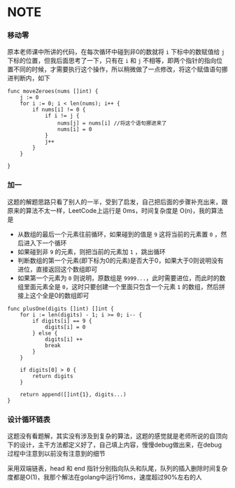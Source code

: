 # NOTE

### 移动零

原本老师课中所讲的代码，在每次循环中碰到非0的数就将 `i` 下标中的数赋值给 `j` 下标的位置，但我后面思考了一下，只有在 `i` 和 `j` 不相等，即两个指针的指向位置不同的时候，才需要执行这个操作，所以稍微做了一点修改，将这个赋值语句挪进判断内，如下

```
func moveZeroes(nums []int) {
	j := 0
	for i := 0; i < len(nums); i++ {
		if nums[i] != 0 {
			if i != j {
				nums[j] = nums[i] //将这个语句挪进来了
				nums[i] = 0
			}
			j++
		}
	}

}
```

### 加一

这题的解题思路只看了别人的一半，受到了启发，自己把后面的步骤补充出来，跟原来的算法不太一样，LeetCode上运行是 0ms，时间复杂度是 O(n)，我的算法是

- 从数组的最后一个元素往前循环，如果碰到的值是 `9` 这将当前的元素置 `0` ，然后进入下一个循环
- 如果碰到非 `9` 的元素，则把当前的元素加 `1` ，跳出循环
- 判断数组的第一个元素(即下标为0的元素)是否大于0，如果大于0则说明没有进位，直接返回这个数组即可
- 如果第一个元素为 `0` 则说明，原数组是 `9999...`，此时需要进位，而此时的数组里面元素全是 `0`，这时只要创建一个里面只包含一个元素 `1` 的数组，然后拼接上这个全是0的数组即可

```
func plusOne(digits []int) []int {
    for i := len(digits) - 1; i >= 0; i-- {
        if digits[i] == 9 {
            digits[i] = 0
        } else {
            digits[i] ++
            break
        }
    }
    
    if digits[0] > 0 {
        return digits
    }
    
    return append([]int{1}, digits...)
}
```

### 设计循环链表

这题没有看题解，其实没有涉及到复杂的算法，这题的感觉就是老师所说的自顶向下的设计，主干方法都定义好了，自己填上内容，慢慢debug做出来，在debug过程中注意到以前没有注意到的细节

采用双端链表，head 和 end 指针分别指向队头和队尾，队列的插入删除时间复杂度都是O(1)，我那个解法在golang中运行16ms，速度超过90%左右的人